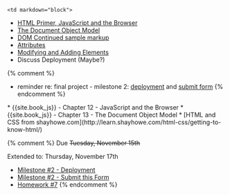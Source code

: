 	<td markdown="block">
<!-- 
* [](slides//.html)
* [](slides//.html)
-->

* [HTML Primer, JavaScript and the Browser](slides/17/javascript-browser.html)
* [The Document Object Model](slides/17/dom.html)
* [DOM Continued sample markup](code/dom-continued.html)
* [Attributes](slides/17/attributes.html)
* [Modifying and Adding Elements](slides/18/modifying-creating.html)
* Discuss Deployment (Maybe?)

{% comment %}
* reminder re: final project - milestone 2: [deployment](homework/deploy.html) and [submit form](https://docs.google.com/a/nyu.edu/forms/d/e/1FAIpQLSe2TvDeXusZAqmG8644BKK8ItTvOOx-ByTE-6dmM_bleHhJCA/viewform)
{% endcomment %}






</td>
	<td markdown="block">
* {{site.book_js}} - Chapter 12 - JavaScript and the Browser
* {{site.book_js}} - Chapter 13 - The Document Object Model
* [HTML and CSS from shayhowe.com](http://learn.shayhowe.com/html-css/getting-to-know-html/)
</td>
	<td markdown="block">

{% comment %}
Due <strike>Tuesday, November 15th</strike>

Extended to: Thursday, November 17th

* [Milestone #2 - Deployment](final-project.html#milestone2) 
* [Milestone #2 - Submit this Form](https://docs.google.com/a/nyu.edu/forms/d/15R40l21BD9DzBHFy4MuqKKJskdTr33Tq0RvkpwidLRw/edit)
* [Homework #7](homework/07.html)
{% endcomment %}

</td>
